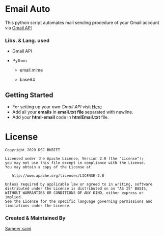 # Email Auto

This python script automates mail sending procedure of your Gmail account via [Gmail API](https://developers.google.com/gmail/api)

### Libs. & Lang. used

* Gmail API

* Python

  * email.mime

  * base64

    

## Getting Started

* For setting up your own *Gmail API* visit [Here](https://developers.google.com/gmail/api/guides?hl=en_US)
* Add all your **emails** in **emali.txt file** separated with newline.
* Add your **html-email** code in **htmlEmail.txt** file.



# License

    Copyright 2020 DSC BKBIET
    
    Licensed under the Apache License, Version 2.0 (the "License");
    you may not use this file except in compliance with the License.
    You may obtain a copy of the License at
    
       http://www.apache.org/licenses/LICENSE-2.0
    
    Unless required by applicable law or agreed to in writing, software
    distributed under the License is distributed on an "AS IS" BASIS,
    WITHOUT WARRANTIES OR CONDITIONS OF ANY KIND, either express or implied.
    See the License for the specific language governing permissions and
    limitations under the License.
### Created & Maintained By

[Sameer saini](https://github.com/soyo-kaze)

